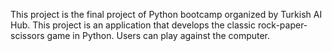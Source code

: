 This project is the final project of Python bootcamp organized by Turkish AI Hub.
This project is an application that develops the classic rock-paper-scissors game in Python. Users can play against the computer.

